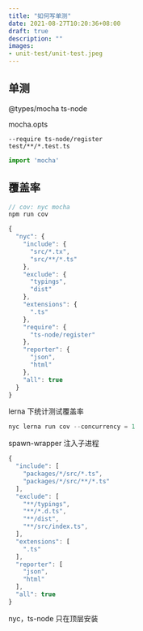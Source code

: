 ```yaml
---
title: "如何写单测"
date: 2021-08-27T10:20:36+08:00
draft: true
description: ""
images:
- unit-test/unit-test.jpeg
---
```


## 单测

@types/mocha 
ts-node

mocha.opts  

```
--require ts-node/register
test/**/*.test.ts
```

``` js
import 'mocha'
```

## 覆盖率

``` js
// cov: nyc mocha
npm run cov
```

``` js
{
  "nyc": {
    "include": {
      "src/*.tx",
      "src/**/*.ts"
    },
    "exclude": {
      "typings",
      "dist"
    },
    "extensions": {
      ".ts"
    },
    "require": {
      "ts-node/register"
    },
    "reporter": {
      "json",
      "html"
    },
    "all": true
  }
}
```

lerna 下统计测试覆盖率

``` js
nyc lerna run cov --concurrency = 1
```

spawn-wrapper 注入子进程

``` js
{
  "include": [
    "packages/*/src/*.ts",
    "packages/*/src/**/*.ts"
  ],
  "exclude": [
    "**/typings",
    "**/*.d.ts",
    "**/dist",
    "**/src/index.ts",
  ],
  "extensions": [
    ".ts"
  ],
  "reporter": [
    "json",
    "html"
  ],
  "all": true
}
```

nyc，ts-node 只在顶层安装
